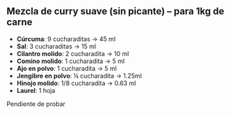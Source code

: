 ## Mezcla de curry suave (sin picante) – para 1kg de carne

- **Cúrcuma**: 9 cucharaditas → 45 ml
- **Sal**: 3 cucharaditas → 15 ml
- **Cilantro molido**: 2 cucharadita → 10 ml
- **Comino molido**: 1 cucharadita → 5 ml
- **Ajo en polvo**: 1 cucharadita → 5 ml
- **Jengibre en polvo**: ¼ cucharadita → 1.25ml 
- **Hinojo molido**: 1/8 cucharadita → 0.63 ml
- **Laurel**: 1 hoja

Pendiente de probar 
